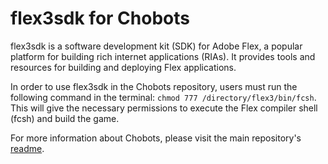 # flex3sdk for Chobots

flex3sdk is a software development kit (SDK) for Adobe Flex, a popular platform for building rich internet applications (RIAs). It provides tools and resources for building and deploying Flex applications.

In order to use flex3sdk in the Chobots repository, users must run the following command in the terminal: `chmod 777 /directory/flex3/bin/fcsh`. This will give the necessary permissions to execute the Flex compiler shell (fcsh) and build the game.

For more information about Chobots, please visit the main repository's [readme](https://github.com/ZeSquare/chobots/blob/main/README.md).
